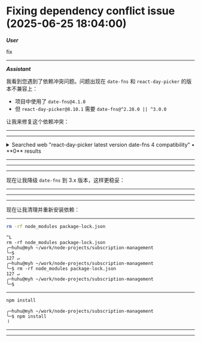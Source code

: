 <!-- Generated by SpecStory -->

# Fixing dependency conflict issue (2025-06-25 18:04:00)

_**User**_

fix

---

_**Assistant**_

我看到您遇到了依赖冲突问题。问题出现在 `date-fns` 和 `react-day-picker` 的版本不兼容上：

- 项目中使用了 `date-fns@4.1.0`
- 但 `react-day-picker@8.10.1` 需要 `date-fns@^2.28.0 || ^3.0.0`

让我来修复这个依赖冲突：

---



---

<details>
            <summary>Searched web "react-day-picker latest version date-fns 4 compatibility" • **0** results</summary>
        
No results found
</details>

---



---



---

现在让我降级 `date-fns` 到 3.x 版本，这样更稳妥：

---



---



---

现在让我清理并重新安装依赖：

---

```bash
rm -rf node_modules package-lock.json
```

```
^L
rm -rf node_modules package-lock.json                                           
╭─huhu@myh ~/work/node-projects/subscription-management 
╰─$                                                                                      127 ↵
╭─huhu@myh ~/work/node-projects/subscription-management 
╰─$ rm -rf node_modules package-lock.json                                                127 ↵
╭─huhu@myh ~/work/node-projects/subscription-management 
╰─$
```

---

```bash
npm install
```

```
╭─huhu@myh ~/work/node-projects/subscription-management 
╰─$ npm install
⠸
```

---



---

